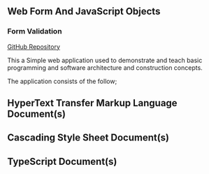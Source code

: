 ---
---

## Web Form And JavaScript Objects
### Form Validation
[GitHub Repository](https://github.com/TheRealCasadaro/TheRealCasadaro-WebFormAndJavaScriptObjects)

This a Simple web application used to demonstrate and teach basic programming and software architecture and construction concepts.

The application consists of the follow;

## HyperText Transfer Markup Language Document(s)
## Cascading Style Sheet Document(s)
## TypeScript Document(s)